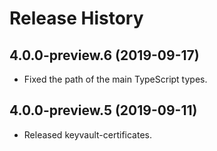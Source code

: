# Release History

## 4.0.0-preview.6 (2019-09-17)
- Fixed the path of the main TypeScript types.

## 4.0.0-preview.5 (2019-09-11)
- Released keyvault-certificates.
